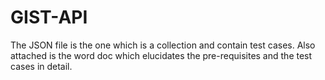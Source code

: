 # GIST-API

The JSON file is the one which is a collection and contain test cases.
Also attached is the word doc which elucidates the pre-requisites and the test cases in detail.
